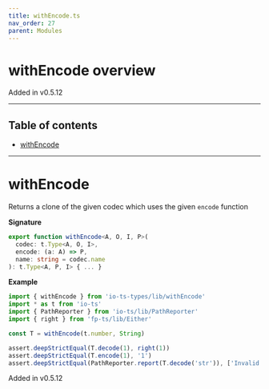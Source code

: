 ```yaml
---
title: withEncode.ts
nav_order: 27
parent: Modules
---
```


# withEncode overview

Added in v0.5.12

---

<h2 class="text-delta">Table of contents</h2>

- [withEncode](#withencode)

---

# withEncode

Returns a clone of the given codec which uses the given `encode` function

**Signature**

```ts
export function withEncode<A, O, I, P>(
  codec: t.Type<A, O, I>,
  encode: (a: A) => P,
  name: string = codec.name
): t.Type<A, P, I> { ... }
```

**Example**

```ts
import { withEncode } from 'io-ts-types/lib/withEncode'
import * as t from 'io-ts'
import { PathReporter } from 'io-ts/lib/PathReporter'
import { right } from 'fp-ts/lib/Either'

const T = withEncode(t.number, String)

assert.deepStrictEqual(T.decode(1), right(1))
assert.deepStrictEqual(T.encode(1), '1')
assert.deepStrictEqual(PathReporter.report(T.decode('str')), ['Invalid value "str" supplied to : number'])
```

Added in v0.5.12
